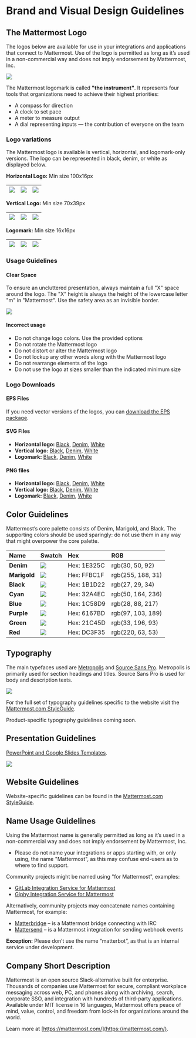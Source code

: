 # Brand and Visual Design Guidelines

## The Mattermost Logo

The logos below are available for use in your integrations and applications that connect to Mattermost. Use of the logo is permitted as long as it’s used in a non-commercial way and does not imply endorsement by Mattermost, Inc.

![](../../../../../.gitbook/assets/logoHorizontal.svg)

The Mattermost logomark is called **"the instrument"**. It represents four tools that organizations need to achieve their highest priorities:

* A compass for direction
* A clock to set pace
* A meter to measure output
* A dial representing inputs — the contribution of everyone on the team

### Logo variations

The Mattermost logo is available is vertical, horizontal, and logomark-only versions. The logo can be represented in black, denim, or white as displayed below.

**Horizontal Logo:** Min size 100x16px

| ![](../../../../../.gitbook/assets/logoHorizontal.svg) | ![](../../../../../.gitbook/assets/logoHorizontalBlue.svg) | ![](../../../../../.gitbook/assets/logoHorizontalWhite.svg) |
| :--- | :--- | :--- |


**Vertical Logo:** Min size 70x39px

| ![](../../../../../.gitbook/assets/logoVertical.svg) | ![](../../../../../.gitbook/assets/logoVerticalBlue.svg) | ![](../../../../../.gitbook/assets/logoVerticalWhite.svg) |
| :--- | :--- | :--- |


**Logomark:** Min size 16x16px

| ![](../../../../../.gitbook/assets/icon.svg) | ![](../../../../../.gitbook/assets/iconBlue.svg) | ![](../../../../../.gitbook/assets/iconWhite.svg) |
| :--- | :--- | :--- |


### Usage Guidelines

#### Clear Space

To ensure an uncluttered presentation, always maintain a full "X" space around the logo. The "X" height is always the height of the lowercase letter "m" in "Mattermost". Use the safety area as an invisible border.

![](../../../../../.gitbook/assets/brand-and-visual-design-guidelines-logos-clearspace.png)

#### Incorrect usage

* Do not change logo colors. Use the provided options
* Do not rotate the Mattermost logo
* Do not distort or alter the Mattermost logo
* Do not lockup any other words along with the Mattermost logo
* Do not rearrange elements of the logo
* Do not use the logo at sizes smaller than the indicated minimum size

### Logo Downloads

#### EPS Files

If you need vector versions of the logos, you can [download the EPS package](https://github.com/mattermost/mattermost-handbook/tree/7150cebb78f87d7e1949e490de034d16b4e0069b/.gitbook/assets/branding/logo-downloads/EPS-files.zip).

#### SVG Files

* **Horizontal logo:** [Black](https://github.com/mattermost/mattermost-handbook/tree/7150cebb78f87d7e1949e490de034d16b4e0069b/.gitbook/assets/branding/logoHorizontal.svg), [Denim](https://github.com/mattermost/mattermost-handbook/tree/7150cebb78f87d7e1949e490de034d16b4e0069b/.gitbook/assets/branding/logoHorizontalBlue.svg), [White](https://github.com/mattermost/mattermost-handbook/tree/7150cebb78f87d7e1949e490de034d16b4e0069b/.gitbook/assets/branding/logoHorizontalWhite.svg)
* **Vertical logo:** [Black](https://github.com/mattermost/mattermost-handbook/tree/7150cebb78f87d7e1949e490de034d16b4e0069b/.gitbook/assets/branding/logoVertical.svg), [Denim](https://github.com/mattermost/mattermost-handbook/tree/7150cebb78f87d7e1949e490de034d16b4e0069b/.gitbook/assets/branding/logoVerticalBlue.svg), [White](https://github.com/mattermost/mattermost-handbook/tree/7150cebb78f87d7e1949e490de034d16b4e0069b/.gitbook/assets/branding/logoVerticalWhite.svg)
* **Logomark:** [Black](https://github.com/mattermost/mattermost-handbook/tree/7150cebb78f87d7e1949e490de034d16b4e0069b/.gitbook/assets/branding/icon.svg), [Denim](https://github.com/mattermost/mattermost-handbook/tree/7150cebb78f87d7e1949e490de034d16b4e0069b/.gitbook/assets/branding/iconBlue.svg), [White](https://github.com/mattermost/mattermost-handbook/tree/7150cebb78f87d7e1949e490de034d16b4e0069b/.gitbook/assets/branding/iconWhite.svg)

#### PNG files

* **Horizontal logo:** [Black](https://github.com/mattermost/mattermost-handbook/tree/7150cebb78f87d7e1949e490de034d16b4e0069b/.gitbook/assets/branding/logoHorizontal.png), [Denim](https://github.com/mattermost/mattermost-handbook/tree/7150cebb78f87d7e1949e490de034d16b4e0069b/.gitbook/assets/branding/logoHorizontalBlue.png), [White](https://github.com/mattermost/mattermost-handbook/tree/7150cebb78f87d7e1949e490de034d16b4e0069b/.gitbook/assets/branding/logoHorizontalWhite.png)
* **Vertical logo:** [Black](https://github.com/mattermost/mattermost-handbook/tree/7150cebb78f87d7e1949e490de034d16b4e0069b/.gitbook/assets/branding/logoVertical.png), [Denim](https://github.com/mattermost/mattermost-handbook/tree/7150cebb78f87d7e1949e490de034d16b4e0069b/.gitbook/assets/branding/logoVerticalBlue.png), [White](https://github.com/mattermost/mattermost-handbook/tree/7150cebb78f87d7e1949e490de034d16b4e0069b/.gitbook/assets/branding/logoVerticalWhite.png)
* **Logomark:** [Black](https://github.com/mattermost/mattermost-handbook/tree/7150cebb78f87d7e1949e490de034d16b4e0069b/.gitbook/assets/branding/icon.png), [Denim](https://github.com/mattermost/mattermost-handbook/tree/7150cebb78f87d7e1949e490de034d16b4e0069b/.gitbook/assets/branding/iconBlue.png), [White](https://github.com/mattermost/mattermost-handbook/tree/7150cebb78f87d7e1949e490de034d16b4e0069b/.gitbook/assets/branding/iconWhite.png)

## Color Guidelines

Mattermost’s core palette consists of Denim, Marigold, and Black. The supporting colors should be used sparingly: do not use them in any way that might overpower the core palette.

| Name | Swatch | Hex | RGB |
| :--- | :--- | :--- | :--- |
| **Denim** | ![](../../../../../.gitbook/assets/swatch-blue.png) | Hex: 1E325C | rgb\(30, 50, 92\) |
| **Marigold** | ![](../../../../../.gitbook/assets/swatch-indigo.png) | Hex: FFBC1F | rgb\(255, 188, 31\) |
| **Black** | ![](../../../../../.gitbook/assets/swatch-indigo-dark.png) | Hex: 1B1D22 | rgb\(27, 29, 34\) |
| **Cyan** | ![](../../../../../.gitbook/assets/swatch-light-blue.png) | Hex: 32A4EC | rgb\(50, 164, 236\) |
| **Blue** | ![](../../../../../.gitbook/assets/swatch-coral.png) | Hex: 1C58D9 | rgb\(28, 88, 217\) |
| **Purple** | ![](../../../../../.gitbook/assets/swatch-orange.png) | Hex: 6167BD | rgb\(97, 103, 189\) |
| **Green** | ![](../../../../../.gitbook/assets/swatch-green.png) | Hex: 21C45D | rgb\(33, 196, 93\) |
| **Red** | ![](../../../../../.gitbook/assets/swatch-red.png) | Hex: DC3F35 | rgb\(220, 63, 53\) |

## Typography

The main typefaces used are [Metropolis](https://github.com/chrismsimpson/Metropolis) and [Source Sans Pro](https://fonts.google.com/specimen/Source+Sans+Pro). Metropolis is primarily used for section headings and titles. Source Sans Pro is used for body and description texts.

![](../../../../../.gitbook/assets/brand-and-visual-design-guidelines-type-sample.png)

For the full set of typography guidelines specific to the website visit the [Mattermost.com StyleGuide](https://mattermost.wayfx.com/0ddc9bpne/p/44c8eb-colors).

Product-specific typography guidelines coming soon.

## Presentation Guidelines

[PowerPoint and Google Slides Templates](https://docs.google.com/presentation/d/1UVho9S2l6fZ_Ps8sVmF6FgQ7EgeeHrD8sX8H44n4iew).

![](../../../../../.gitbook/assets/brand-and-visual-design-guidelines-presentation-sample-slides.png)

## Website Guidelines

Website-specific guidelines can be found in the [Mattermost.com StyleGuide](https://mattermost.wayfx.com/0ddc9bpne/p/07a9e9-misc).

## Name Usage Guidelines

Using the Mattermost name is generally permitted as long as it’s used in a non-commercial way and does not imply endorsement by Mattermost, Inc.

* Please do not name your integrations or apps starting with, or only using, the name "Mattermost", as this may confuse end-users as to where to find support.

Community projects might be named using "for Mattermost", examples:

* [GitLab Integration Service for Mattermost](https://github.com/mattermost/mattermost-integration-gitlab)
* [Giphy Integration Service for Mattermost](https://github.com/mattermost/mattermost-integration-giphy)

Alternatively, community projects may concatenate names containing Mattermost, for example:

* [Matterbridge](https://github.com/42wim/matterbridge) – is a Mattermost bridge connecting with IRC
* [Mattersend](https://github.com/mtorromeo/mattersend) – is a Mattermost integration for sending webhook events

**Exception:** Please don’t use the name “matterbot”, as that is an internal service under development.

## Company Short Description

Mattermost is an open source Slack-alternative built for enterprise. Thousands of companies use Mattermost for secure, compliant workplace messaging across web, PC, and phones along with archiving, search, corporate SSO, and integration with hundreds of third-party applications. Available under MIT license in 16 languages, Mattermost offers peace of mind, value, control, and freedom from lock-in for organizations around the world.

Learn more at [https://mattermost.com/](https://mattermost.com/).

